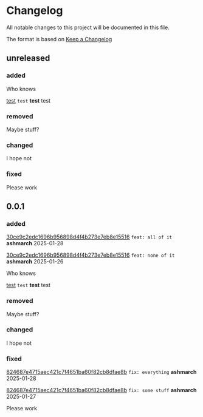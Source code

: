 # Changelog

All notable changes to this project will be documented in this file.

The format is based on [Keep a Changelog](https://keepachangelog.com/en/1.1.0/)

## unreleased

### added

Who knows

[test](test) `test` **test** test

### removed

Maybe stuff?

### changed

I hope not

### fixed

Please work

## 0.0.1

### added

[30ce9c2edc1696b956898d4f4b273e7eb8e15516](https://github.com/ashmarchington/federation/commit/30ce9c2edc1696b956898d4f4b273e7eb8e15516) `feat: all of it` **ashmarch** 2025-01-28

[30ce9c2edc1696b956898d4f4b273e7eb8e15516](https://github.com/ashmarchington/federation/commit/30ce9c2edc1696b956898d4f4b273e7eb8e15516) `feat: none of it` **ashmarch** 2025-01-26

Who knows

[test](test) `test` **test** test

### removed

Maybe stuff?

### changed

I hope not

### fixed

[824687e4715aec421c7f4651ba60f82cb8dfae8b](https://github.com/ashmarchington/federation/commit/824687e4715aec421c7f4651ba60f82cb8dfae8b) `fix: everything` **ashmarch** 2025-01-28

[824687e4715aec421c7f4651ba60f82cb8dfae8b](https://github.com/ashmarchington/federation/commit/824687e4715aec421c7f4651ba60f82cb8dfae8b) `fix: some stuff` **ashmarch** 2025-01-27

Please work
